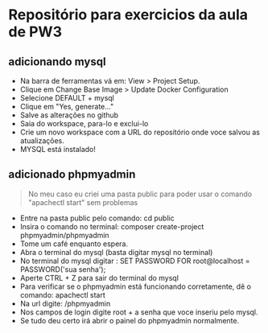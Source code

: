# Repositório para exercicios da aula de PW3

## adicionando mysql
+ Na barra de ferramentas vá em: View > Project Setup.
+ Clique em Change Base Image > Update Docker Configuration
+ Selecione DEFAULT + mysql
+ Clique em "Yes, generate..."
+ Salve as alterações no github
+ Saia do workspace, para-lo e exclui-lo
+ Crie um novo workspace com a URL do repositório onde voce salvou as atualizações.
+ MYSQL está instalado!

## adicionado phpmyadmin
> No meu caso eu criei uma pasta public para poder usar o comando "apachectl start" sem problemas
+ Entre na pasta public pelo comando: cd public
+ Insira o comando no terminal: composer create-project phpmyadmin/phpmyadmin
+ Tome um café enquanto espera.
+ Abra o terminal do mysql (basta digitar mysql no terminal)
+ No terminal do mysql digitar : SET PASSWORD FOR root@localhost = PASSWORD('sua senha');
+ Aperte CTRL + Z para sair do terminal do mysql
+ Para verificar se o phpmyadmin está funcionando corretamente, dê o comando: apachectl start
+ Na url digite: /phpmyadmin
+ Nos campos de login digite root + a senha que voce inseriu pelo mysql.
+ Se tudo deu certo irá abrir o painel do phpmyadmin normalmente.